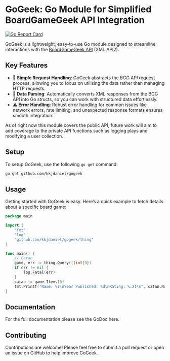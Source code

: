 # GoGeek: Go Module for Simplified BoardGameGeek API Integration

[![Go Report Card](https://goreportcard.com/badge/github.com/kkjdaniel/gogeek)](https://goreportcard.com/report/github.com/kkjdaniel/gogeek)

GoGeek is a lightweight, easy-to-use Go module designed to streamline interactions with the [BoardGameGeek API](https://boardgamegeek.com/wiki/page/BGG_XML_API2) (XML API2).

## Key Features

- **🔄 Simple Request Handling**: GoGeek abstracts the BGG API request process, allowing you to focus on utilising the data rather than managing HTTP requests.
- **📄 Data Parsing**: Automatically converts XML responses from the BGG API into Go structs, so you can work with structured data effortlessly.
- **⚠️ Error Handling**: Robust error handling for common issues like network errors, rate limiting, and unexpected response formats ensures smooth integration.

As of right now this module covers the public API, future work will aim to add coverage to the private API functions such as logging plays and modifying a user collection.

## Setup

To setup GoGeek, use the following `go get` command:

```bash
go get github.com/kkjdaniel/gogeek
```

## Usage

Getting started with GoGeek is easy. Here’s a quick example to fetch details about a specific board game:

```go
package main

import (
    "fmt"
    "log"
    "github.com/kkjdaniel/gogeek/thing"
)

func main() {
	// Catan
	game, err := thing.Query([]int{9})
	if err != nil {
		log.Fatal(err)
	}
	catan := game.Items[0]
	fmt.Printf("Name: %s\nYear Published: %d\nRating: %.2f\n", catan.Name[0].Value, catan.YearPublished.Value, catan.Statistics.AverageRating)
}
```

## Documentation

For the full documentation please see the GoDoc here.

## Contributing

Contributions are welcome! Please feel free to submit a pull request or open an issue on GitHub to help improve GoGeek.
